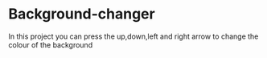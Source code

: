 # Background-changer
In this project you can press the up,down,left and right arrow to change the colour of the background
